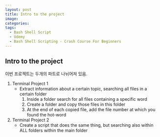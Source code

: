 ```yaml
---
layout: post
title: Intro to the project
image:
categories: 
tags:
  - Bash Shell Script
  - Udemy
  - Bash Shell Scripting - Crash Course For Beginners
---
```




## Intro to the project

이번 프로젝트는 두개의 파트로 나뉘어져 있음.
1. Terminal Project 1
	- Extract information about a certain topic, searching all files in a certain folder
		1. Inside a folder search for all files containing a specific word
		2. Create a folder and copy those files in this folder
		3. At the end of each copied file, add the file number at which you found the hot-word
2. Terminal Project 2
	- Create a script that does the same thing, but searching also within ALL folders within the main folder

